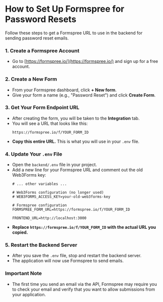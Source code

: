 # How to Set Up Formspree for Password Resets

Follow these steps to get a Formspree URL to use in the backend for sending password reset emails.

### 1. Create a Formspree Account
- Go to [https://formspree.io/](https://formspree.io/) and sign up for a free account.

### 2. Create a New Form
- From your Formspree dashboard, click **+ New form**.
- Give your form a name (e.g., "Password Reset") and click **Create Form**.

### 3. Get Your Form Endpoint URL
- After creating the form, you will be taken to the **Integration** tab.
- You will see a URL that looks like this:
  ```
  https://formspree.io/f/YOUR_FORM_ID
  ```
- **Copy this entire URL.** This is what you will use in your `.env` file.

### 4. Update Your `.env` File
- Open the `backend/.env` file in your project.
- Add a new line for your Formspree URL and comment out the old Web3Forms key:
  ```env
  # ... other variables ...

  # Web3Forms configuration (no longer used)
  # WEB3FORMS_ACCESS_KEY=your-old-web3forms-key

  # Formspree configuration
  FORMSPREE_FORM_URL=https://formspree.io/f/YOUR_FORM_ID

  FRONTEND_URL=http://localhost:3000
  ```
- **Replace `https://formspree.io/f/YOUR_FORM_ID` with the actual URL you copied.**

### 5. Restart the Backend Server
- After you save the `.env` file, stop and restart the backend server.
- The application will now use Formspree to send emails.

### Important Note
- The first time you send an email via the API, Formspree may require you to check your email and verify that you want to allow submissions from your application.
